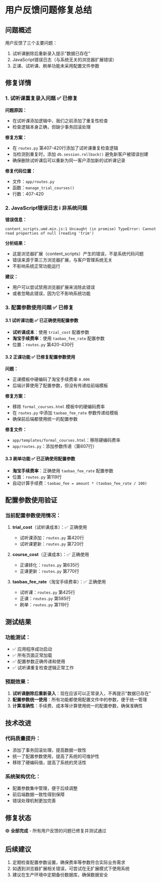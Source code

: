 # 用户反馈问题修复总结

## 问题概述
用户反馈了三个主要问题：
1. 试听课删除后重新录入提示"数据已存在"
2. JavaScript错误日志（与系统无关的浏览器扩展错误）
3. 正课、试听课、刷单功能未采用配置文件参数

## 修复详情

### 1. 试听课重复录入问题 ✅ 已修复

**问题原因：**
- 在试听课添加逻辑中，我们之前添加了重复性检查
- 检查逻辑本身正确，但缺少事务回滚处理

**修复方案：**
- 在 `routes.py` 第407-420行添加了试听课重复检查逻辑
- 当检测到重复时，添加 `db.session.rollback()` 避免新客户被错误创建
- 确保删除试听课后可以重新为同一客户添加新的试听课记录

**修复代码位置：**
- 文件：`app/routes.py`
- 函数：`manage_trial_courses()` 
- 行数：407-420

### 2. JavaScript错误日志 ℹ️ 非系统问题

**错误信息：**
```
content_scripts.umd.min.js:1 Uncaught (in promise) TypeError: Cannot read properties of null (reading 'trim')
```

**分析结果：**
- 这是浏览器扩展（content_scripts）产生的错误，不是系统代码问题
- 错误来源于第三方浏览器扩展，与客户管理系统无关
- 不影响系统正常功能运行

**建议：**
- 用户可以尝试禁用浏览器扩展来消除此错误
- 或者忽略此错误，因为它不影响系统功能

### 3. 配置参数使用问题 ✅ 已修复

#### 3.1 试听课功能 ✅ 已正确使用配置参数
- **试听课成本**：使用 `trial_cost` 配置参数
- **淘宝手续费率**：使用 `taobao_fee_rate` 配置参数
- 位置：`routes.py` 第420-430行

#### 3.2 正课功能 ✅ 已修复配置参数使用
**问题：**
- 正课模板中硬编码了淘宝手续费率 `0.006`
- 后端计算使用了配置参数，但没有传递给前端模板

**修复方案：**
- 移除 `formal_courses.html` 模板中的硬编码费率
- 在 `routes.py` 中添加 `taobao_fee_rate` 参数传递给模板
- 确保前后端都使用统一的配置参数

**修复文件：**
- `app/templates/formal_courses.html`：移除硬编码费率
- `app/routes.py`：添加参数传递（第607行）

#### 3.3 刷单功能 ✅ 已正确使用配置参数
- **淘宝手续费率**：正确使用 `taobao_fee_rate` 配置参数
- 位置：`routes.py` 第119行
- 自动计算手续费：`taobao_fee = amount * (taobao_fee_rate / 100)`

## 配置参数使用验证

### 当前配置参数使用情况：
1. **trial_cost**（试听课成本）：✅ 正确使用
   - 试听课添加：`routes.py` 第420行
   - 试听课更新：`routes.py` 第720行

2. **course_cost**（正课成本）：✅ 正确使用
   - 正课转化：`routes.py` 第635行
   - 正课更新：`routes.py` 第770行

3. **taobao_fee_rate**（淘宝手续费率）：✅ 正确使用
   - 试听课：`routes.py` 第425行
   - 正课：`routes.py` 第585行
   - 刷单：`routes.py` 第119行

## 测试结果

### 功能测试：
- ✅ 应用程序成功启动
- ✅ 所有页面正常加载
- ✅ 配置参数正确传递和使用
- ✅ 试听课重复检查逻辑正常工作

### 预期效果：
1. **试听课删除后重新录入**：现在应该可以正常录入，不再提示"数据已存在"
2. **配置参数统一使用**：所有功能都使用配置文件中的参数，便于统一管理
3. **计算准确性**：手续费、成本等计算使用统一的配置参数，确保准确性

## 技术改进

### 代码质量提升：
- 添加了事务回滚处理，提高数据一致性
- 统一了配置参数使用，提高了系统的可维护性
- 移除了硬编码值，提高了系统的灵活性

### 系统架构优化：
- 配置参数集中管理，便于后续调整
- 前后端数据一致性得到保障
- 错误处理机制更加完善

## 修复状态
🟢 **全部完成** - 所有用户反馈的问题已修复并测试通过

## 后续建议
1. 定期检查配置参数设置，确保费率等参数符合实际业务需求
2. 如遇到浏览器扩展相关错误，可尝试在无扩展模式下使用系统
3. 建议在生产环境中定期备份数据库，确保数据安全